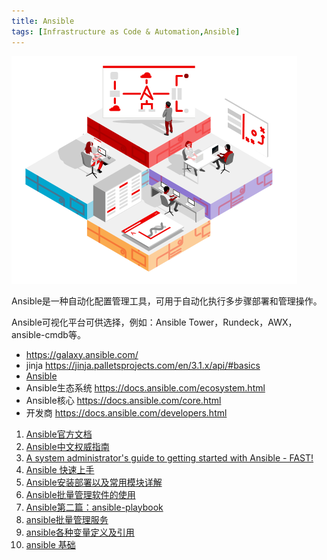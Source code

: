 ```yaml
---
title: Ansible
tags: [Infrastructure as Code & Automation,Ansible]
---
```


![1682902674876](image/README/1682902674876.png)

Ansible是一种自动化配置管理工具，可用于自动化执行多步骤部署和管理操作。

Ansible可视化平台可供选择，例如：Ansible Tower，Rundeck，AWX，ansible-cmdb等。


- https://galaxy.ansible.com/
- jinja https://jinja.palletsprojects.com/en/3.1.x/api/#basics
- [Ansible](https://github.com/ansible/ansible)
- Ansible生态系统   https://docs.ansible.com/ecosystem.html
- Ansible核心      https://docs.ansible.com/core.html
- 开发商           https://docs.ansible.com/developers.html
1. [Ansible官方文档](https://docs.ansible.com/ansible/latest/)
2. [Ansible中文权威指南](http://www.ansible.com.cn/index.html)
3. [A system administrator's guide to getting started with Ansible - FAST!](https://www.redhat.com/en/blog/system-administrators-guide-getting-started-ansible-fast)
5. [Ansible 快速上手](http://www.ttlsa.com/ansible/hands-on-with-ansible/)
6. [Ansible安装部署以及常用模块详解](https://www.cnblogs.com/easonscx/p/10622781.html)
7. [Ansible批量管理软件的使用](https://www.cnblogs.com/woaiyunwei/p/13140429.html)
8. [Ansible第二篇：ansible-playbook](https://www.jianshu.com/p/171578692c94)
9. [ansible批量管理服务](https://www.cnblogs.com/yjiu1990/p/10508643.html)
10. [ansible各种变量定义及引用](https://www.cnblogs.com/deny/p/12394956.html)
11. [ansible 基础](https://www.cnblogs.com/keme/p/11351611.html)

